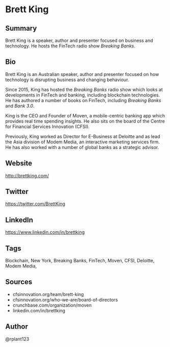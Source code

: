 # Brett King

## Summary
Brett King is a speaker, author and presenter focused on business and technology. He hosts the FinTech radio show *Breaking Banks*.

## Bio
Brett King is an Australian speaker, author and presenter focused on how technology is disrupting business and changing behaviour.

Since 2015, King has hosted the *Breaking Banks* radio show which looks at developments in FinTech and banking, including blockchain technologies. He has authored a number of books on FinTech, including *Breaking Banks* and *Bank 3.0*.

King is the CEO and Founder of Moven, a mobile-centric banking app which provides real time spending insights. He also sits on the board of the Centre for Financial Services Innovation (CFSI).

Previously, King worked as Director for E-Business at Deloitte and as lead the Asia division of Modem Media, an interactive marketing services firm. He has also worked with a number of global banks as a strategic advisor.

## Website
http://brettking.com/

## Twitter
https://twitter.com/BrettKing

## LinkedIn
https://www.linkedin.com/in/brettking

## Tags
Blockchain, New York, Breaking Banks, FinTech, Moven, CFSI, Deloitte, Modem Media,

## Sources
- cfsinnovation.org/team/brett-king
- cfsinnovation.org/who-we-are/board-of-directors
- crunchbase.com/organization/moven
- linkedin.com/in/brettking

## Author
@rplant123
